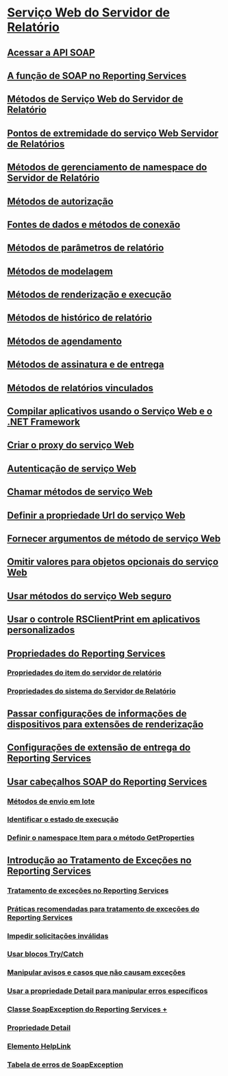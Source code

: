 # [Serviço Web do Servidor de Relatório](report-server-web-service.md)
## [Acessar a API SOAP](accessing-the-soap-api.md)
## [A função de SOAP no Reporting Services](the-role-of-soap-in-reporting-services.md)
## [Métodos de Serviço Web do Servidor de Relatório](methods/report-server-web-service-methods.md)
## [Pontos de extremidade do serviço Web Servidor de Relatórios](methods/report-server-web-service-endpoints.md)
## [Métodos de gerenciamento de namespace do Servidor de Relatório](methods/report-server-namespace-management-methods.md)
## [Métodos de autorização](methods/authorization-methods.md)
## [Fontes de dados e métodos de conexão](methods/data-sources-and-connection-methods.md)
## [Métodos de parâmetros de relatório](methods/report-parameters-methods.md)
## [Métodos de modelagem](methods/model-methods-report-server-web-service.md)
## [Métodos de renderização e execução](methods/rendering-and-execution-methods.md)
## [Métodos de histórico de relatório](methods/report-history-methods.md)
## [Métodos de agendamento](methods/scheduling-methods.md)
## [Métodos de assinatura e de entrega](methods/subscription-and-delivery-methods.md)
## [Métodos de relatórios vinculados](methods/linked-reports-methods.md)
## [Compilar aplicativos usando o Serviço Web e o .NET Framework](net-framework/building-applications-using-the-web-service-and-the-net-framework.md)
## [Criar o proxy do serviço Web](net-framework/creating-the-web-service-proxy.md)
## [Autenticação de serviço Web](net-framework/web-service-authentication.md)
## [Chamar métodos de serviço Web](net-framework/calling-web-service-methods.md)
## [Definir a propriedade Url do serviço Web](net-framework/setting-the-url-property-of-the-web-service.md)
## [Fornecer argumentos de método de serviço Web](net-framework/supplying-web-service-method-arguments.md)
## [Omitir valores para objetos opcionais do serviço Web](net-framework/omitting-values-for-optional-web-service-objects.md)
## [Usar métodos do serviço Web seguro](net-framework/using-secure-web-service-methods.md)
## [Usar o controle RSClientPrint em aplicativos personalizados](net-framework/using-the-rsclientprint-control-in-custom-applications.md)
## [Propriedades do Reporting Services](net-framework/reporting-services-properties.md)
### [Propriedades do item do servidor de relatório](net-framework/reporting-services-properties-report-server-item-properties.md)
### [Propriedades do sistema do Servidor de Relatório](net-framework/reporting-services-properties-report-server-system-properties.md)
## [Passar configurações de informações de dispositivos para extensões de renderização](net-framework/passing-device-information-settings-to-rendering-extensions.md)
## [Configurações de extensão de entrega do Reporting Services](net-framework/reporting-services-delivery-extension-settings.md)
## [Usar cabeçalhos SOAP do Reporting Services](../report-server-web-service-net-framework-soap-headers/using-reporting-services-soap-headers.md)
### [Métodos de envio em lote](../report-server-web-service-net-framework-soap-headers/batching-methods.md)
### [Identificar o estado de execução](../report-server-web-service-net-framework-soap-headers/identifying-execution-state.md)
### [Definir o namespace Item para o método GetProperties](../report-server-web-service-net-framework-soap-headers/setting-the-item-namespace-for-the-getproperties-method.md)
## [Introdução ao Tratamento de Exceções no Reporting Services](../report-server-web-service-net-framework-exception-handling/introducing-exception-handling-in-reporting-services.md)
### [Tratamento de exceções no Reporting Services](../report-server-web-service-net-framework-exception-handling/handling-exceptions-in-reporting-services.md)
### [Práticas recomendadas para tratamento de exceções do Reporting Services](../report-server-web-service-net-framework-exception-handling/best-practices/best-practices-for-reporting-services-exception-handling.md)
### [Impedir solicitações inválidas](../report-server-web-service-net-framework-exception-handling/best-practices/preventing-invalid-requests.md)
### [Usar blocos Try/Catch](../report-server-web-service-net-framework-exception-handling/best-practices/using-try-and-catch-blocks.md)
### [Manipular avisos e casos que não causam exceções](../report-server-web-service-net-framework-exception-handling/best-practices/handling-warnings-and-cases-that-do-not-cause-exceptions.md)
### [Usar a propriedade Detail para manipular erros específicos](../report-server-web-service-net-framework-exception-handling/best-practices/using-the-detail-property-to-handle-specific-errors.md)
### [Classe SoapException do Reporting Services +](../report-server-web-service-net-framework-exception-handling/soapexception-class/reporting-services-soapexception-class.md)
### [Propriedade Detail](../report-server-web-service-net-framework-exception-handling/soapexception-class/detail-property.md)
### [Elemento HelpLink](../report-server-web-service-net-framework-exception-handling/soapexception-class/helplink-element.md)
### [Tabela de erros de SoapException](../report-server-web-service-net-framework-exception-handling/soapexception-class/soapexception-errors-table.md)

